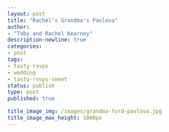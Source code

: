 ```yaml
---
layout: post
title: "Rachel's Grandma's Pavlova"
author:
- "Toby and Rachel Kearney"
description-newline: true
categories:
- post
tags:
- tasty-rsvps
- wedding
- tasty-rsvps-sweet
status: publish
type: post
published: true

title_image_img: /images/grandma-ford-pavlova.jpg
title_image_max_height: 1000px
---
```


